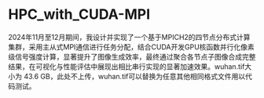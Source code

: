 # HPC_with_CUDA-MPI
2024年11月至12月期间，我设计并实现了一个基于MPICH2的四节点分布式计算集群，采用主从式MPI通信进行任务分配，结合CUDA开发GPU核函数并行化像素级信号强度计算，显著提升了图像生成效率，最终通过聚合各节点子图像合成完整结果，在可视化与性能评估中展现出相比串行实现的显著加速效果。wuhan.tif大小为 43.6 GB，此处不上传，wuhan.tif可以替换为任意其他相同格式文件用以代码测试。
